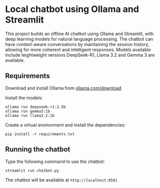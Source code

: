 # Local chatbot using Ollama and Streamlit
This project builds an offline AI chatbot using Ollama and Streamlit, with deep learning models for natural language processing. The chatbot can have context-aware conversations by maintaining the session history, allowing for more coherent and intelligent responses. Models available include leightweight versions DeepSeek-R1, Llama 3.2 and Gemma 3 are available. 

## Requirements
Download and install Ollama from [ollama.com/download](https://ollama.com/download)

Install the models:

``` 
ollama run deepseek-r1:1.5b
ollama run gemma3:1b
ollama run llama3.2:1b 
```

Create a virtual environment and install the dependencies:
```
pip install -r requirements.txt
```

## Running the chatbot
Type the following command to use the chatbot:
```
streamlit run chatbot.py
```

The chatbot will be available at ```http://localhost:8501```